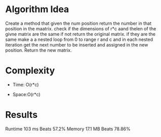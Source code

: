 # Algorithm Idea

Create a method that given the num position return the number in that position in the maatrix. check if the dimensions of r*c aand thelen of the givne matrix are the same if not return the original matrix. if they are the same make a a nested loop from 0 to range r and c and in each nested iteration get the next number to be inserted and assigned in the new position. Return the new matrix.

# Complexity

- Time: O(r*c)

- Space:O(r*c)

# Results

Runtime
103 ms
Beats
57.2%
Memory
17.1 MB
Beats
78.86%